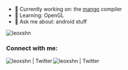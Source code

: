 - 🔭 Currently working on: the [mango](https://github.com/leoxshn/mangoLang_kt) compiler
- 🌱 Learning: OpenGL
- 💬 Ask me about: android stuff

<img align="center" src="https://github-readme-stats.vercel.app/api/top-langs/?username=leoxshn&layout=compact&title_color=000000" alt="leoxshn"/>

### Connect with me:
[<img align=left alt="leoxshn | Twitter" src="https://img.shields.io/badge/twitter-%231DA1F2.svg?&style=for-the-badge&logo=twitter&logoColor=white">](https://twitter.com/leoxshn)
[<img align=left alt="leoxshn | Twitter" src="https://img.shields.io/badge/okuna-%23ffffff.svg?&style=for-the-badge&logo=okuna&logoColor=black">](https://www.okuna.io/zagura)
